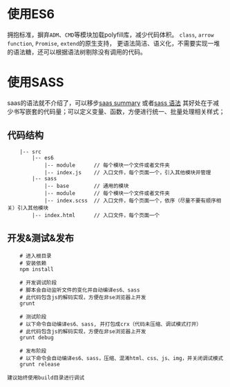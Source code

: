 # 使用ES6
拥抱标准，摒弃`ADM`、`CMD`等模块加载polyfill库，减少代码体积。
`class`, `arrow function`, `Promise`, `extend`的原生支持，
更语法简洁、语义化，不需要实现一堆的语法糖，还可以根据语法树剔除没有调用的代码。


# 使用SASS
saas的语法就不介绍了，可以移步[saas summary](http://blog.suluf.com/2017/04/01/sass-summary/) 或者[sass 语法](http://www.w3cplus.com/sassguide/syntax.html)
其好处在于减少书写嵌套的代码量；可以定义变量、函数，方便进行统一、批量处理相关样式；

## 代码结构
```shell
    |-- src
        |-- es6
            |-- module      // 每个模块一个文件或者文件夹
            |-- index.js    // 入口文件，每个页面一个，引入其他模块并管理
        |-- sass
            |-- base        // 通用的模块
            |-- module      // 每个模块一个文件或者文件夹
            |-- index.scss  // 入口文件，每个页面一个，依序（尽量不要有顺序相关）引入其他模块
        |-- index.html      // 入口文件，每个页面一个
```

## 开发&测试&发布
```shell
    # 进入根目录
    # 安装依赖
    npm install

    # 开发调试阶段
    # 脚本会自动监听文件的变化并自动编译es6、sass
    # 此代码包含js的解码实现，方便在非se浏览器上开发
    grunt
    
    # 测试阶段
    # 以下命令自动编译es6、sass, 并打包成crx（代码未压缩、调试模式打开）
    # 此代码包含js的解码实现，方便在非se浏览器上开发
    grunt debug
    
    # 发布阶段
    # 以下命令会自动编译es6、sass，压缩、混淆html、css、js、img，并关闭调试模式
    grunt release
```

`建议始终使用build目录进行调试`
